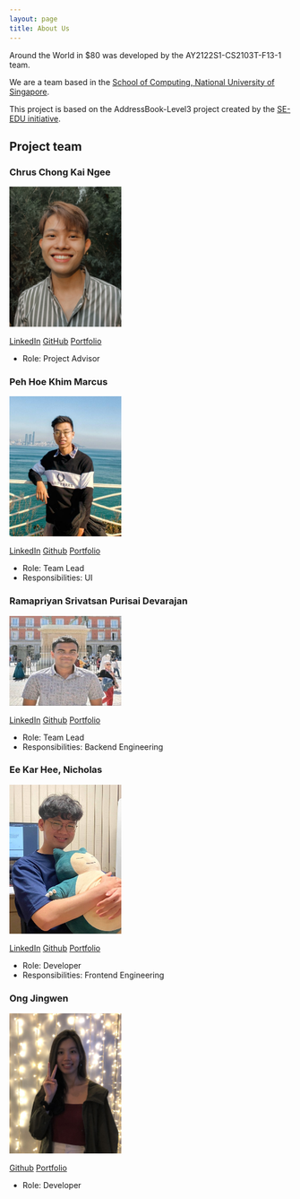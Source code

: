 ```yaml
---
layout: page
title: About Us
---
```

Around the World in $80 was developed by the AY2122S1-CS2103T-F13-1 team.

We are a team based in the [School of Computing, National University of Singapore](http://www.comp.nus.edu.sg).

This project is based on the AddressBook-Level3 project created by the [SE-EDU initiative](https://se-education.org).

## Project team

### Chrus Chong Kai Ngee

<img src="images/chrus-chong.png" width="200px">

[LinkedIn](https://www.linkedin.com/in/chrus-chong/)
[GitHub](https://github.com/chrus-chong)
[Portfolio](team/johndoe.md)

* Role: Project Advisor

### Peh Hoe Khim Marcus

<img src="images/marcuspeh.png" width="200px">

[LinkedIn](https://www.linkedin.com/in/marcuspeh/)
[Github](http://github.com/marcuspeh)
[Portfolio](team/johndoe.md)

* Role: Team Lead
* Responsibilities: UI

### Ramapriyan Srivatsan Purisai Devarajan

<img src="images/ramapriyan912001.png" width="200px">

[LinkedIn](https://www.linkedin.com/in/ramapriyansrivatsanpd/)
[Github](https://github.com/ramapriyan912001)
[Portfolio](team/ramapriyansrivatsanpurisaidevarajan.md)

* Role: Team Lead
* Responsibilities: Backend Engineering

### Ee Kar Hee, Nicholas

<img src="images/kheekheekhee.png" width="200px">

[LinkedIn](https://www.linkedin.com/in/ekhn/)
[Github](http://github.com/kheekheekhee)
[Portfolio](team/johndoe.md)

* Role: Developer
* Responsibilities: Frontend Engineering

### Ong Jingwen 

<img src="images/jingwencloud.png" width="200px">

[Github](http://github.com/Jingwencloud)
[Portfolio](team/johndoe.md)

* Role: Developer

